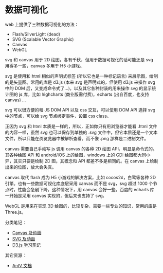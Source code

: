 # 数据可视化

web 上提供了三种数据可视化的方法：

- Flash/SilverLight (dead)
- SVG (Scalable Vector Graphic)
- Canvas
- WebGL

svg 和 canvas 用于 2D 绘图，各有千秋，但用于数据可视化的话可能还是 svg 用得多一些，canvas 多用于 H5 小游戏。

svg 是使用和 html 相似的声明式标签 (所以它也是一种标记语言) 来展示图，绘制的是矢量图。常用的库是 d3.js (本来 svg 是声明式的，但使用 d3.js 来操作 svg 中的 DOM 后，又变成命令式了...)，以及其它各种封装的用来操作 svg 的显示统计图的 js 库，比如 highcharts (商业版需付费)，echarts (出自百度，也支持 canvas) ...

svg 可以很方便的和 JS DOM API 以及 css 交互，可以使用 DOM API 选择 svg 中的节点，可以给 svg 节点绑定事件，设置 css class。

正因为 svg 和 html 本质是一样的，所以，正如你只有用浏览器才能看 .html 文件的内容一样，虽然 svg 也可以保存到单独的 .svg 文件中，但它本质还是一个文本文件，所以只能在浏览览器中被解析查看，而不像 .png 那样是二进制文件。

canvas 需要自己手动写 js 调用 canvas 的各种 2D 绘图 API，明显是命令式的。其各种绘图 API 和 android/iOS 上的绘图，windows 上的 GDI 绘图都大同小异，其实只要是绘制 2D 图，其概念和 API 都差不多是相同的。在 canvas 上绘制出来的位图，放大会失真。

canvas 取代 flash 成为 H5 小游戏的解决方案，比如 cocos2d，白鹭等各种 2D 引擎。也有一些数据可视化库底层采用 canvas 而不是 svg，svg 超过 1000 个节点时，性能会急剧下降，这种情况下，用 canvas 会好一些。百度的 echarts 库一开始是采用 canvas 实现的，但后来也支持了 svg。

WebGL 是用来在实现 3D 绘图的，比较复杂，需要一些专业的知识，常用的库是 Three.js。

分类笔记：

- [Canvas 及动画](../code/visualize/canvas-and-animation/README.md)
- [SVG 及动画](../code/visualize/svg-and-animation/README.md)
- [D3.js 学习笔记](../code/visualize/d3/README.md)

其它资源：

- [AntV 文档](https://www.yuque.com/antv)
